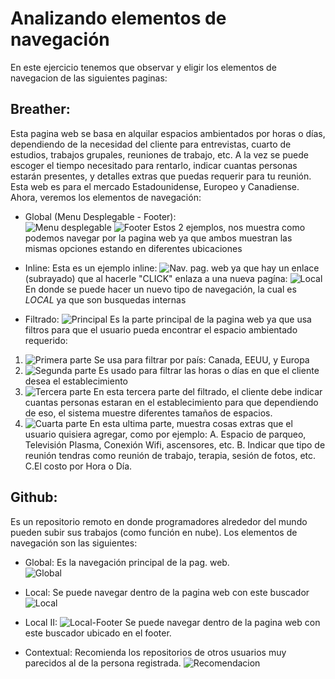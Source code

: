 # Analizando elementos de navegación  

En este ejercicio tenemos que observar y eligir los elementos de navegacion de las siguientes paginas:  

 ## Breather:   

 Esta pagina web se basa en alquilar espacios ambientados por horas o días, dependiendo de la necesidad del cliente para entrevistas, cuarto de estudios, trabajos grupales, reuniones de trabajo, etc. A la vez se puede escoger el tiempo necesitado para rentarlo, indicar cuantas personas estarán presentes, y detalles extras que puedas requerir para tu reunión. Esta web es para el mercado Estadounidense, Europeo y Canadiense.
Ahora, veremos los elementos de navegación:  

- Global (Menu Desplegable - Footer):  
![Menu desplegable](assets/breather/globalmd.png)
![Footer](assets/breather/global.png)
Estos 2 ejemplos, nos muestra como podemos navegar por la pagina web ya que ambos muestran las mismas opciones estando en diferentes ubicaciones

- Inline:
Esta es un ejemplo inline:
![Nav. pag. web](assets/breather/inline.png)
 ya que hay un  enlace (subrayado) que al hacerle "CLICK" enlaza a una nueva pagína:
 ![Local](assets/breather/local.png)
 En donde se puede hacer un nuevo tipo de navegación, la cual es _LOCAL_ ya que son busquedas internas

 - Filtrado:
 ![Principal](assets/breather/filtrados.png)
 Es la parte principal de la pagina web ya que usa filtros para que el usuario pueda encontrar el espacio ambientado requerido:
 1. ![Primera parte](assets/breather/filtrado_2.1.png) Se usa para filtrar por país: Canada, EEUU, y Europa
 2. ![Segunda parte](assets/breather/filtrado_2.2.png) Es usado para filtrar las horas o días en que el cliente desea el establecimiento
 3. ![Tercera parte](assets/breather/filtrado_2.3.png)
 En esta tercera parte del filtrado, el cliente debe indicar cuantas personas estaran en el establecimiento para que dependiendo de eso, el sistema muestre diferentes tamaños de espacios.
 4. ![Cuarta parte](assets/breather/filtrado_2.4.png) En esta ultima parte, muestra cosas extras que el usuario quisiera agregar, como por ejemplo:
  A. Espacio de parqueo, Televisión Plasma, Conexión Wifi, ascensores, etc.
  B. Indicar que tipo de reunión tendras como reunión de trabajo, terapia, sesión de fotos, etc.
  C.El costo por Hora o Día.

## Github:  

Es un repositorio remoto en donde programadores alrededor del mundo pueden subir sus trabajos (como función en nube). Los elementos de navegación son las siguientes:  

- Global:
Es la navegación principal de la pag. web.  
![Global](assets/github/global.png)

- Local:
Se puede navegar dentro de la pagina web con este buscador
![Local](assets/github/Local.png)
- Local II: ![Local-Footer](assets/github/local-2.png)
Se puede navegar dentro de la pagina web con este buscador ubicado en el footer.

- Contextual:
Recomienda los repositorios de otros usuarios muy parecidos al de la persona registrada.
![Recomendacion](assets/github/contextual.png)
